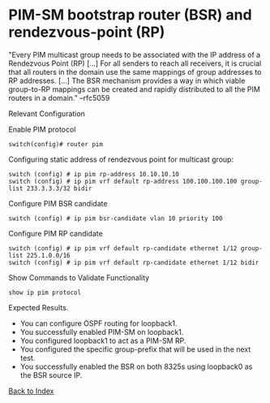 # PIM-SM bootstrap router (BSR) and rendezvous-point (RP)

"Every PIM multicast group needs to be associated with the IP address of a Rendezvous Point (RP) [...] For all senders to reach all receivers, it is crucial that all routers in the domain use the same mappings of group addresses to RP addresses. [...] The BSR mechanism provides a way in which viable group-to-RP mappings can be created and rapidly distributed to all the PIM routers in a domain." –rfc5059

Relevant Configuration

Enable PIM protocol

```
switch(config)# router pim
```

Configuring static address of rendezvous point for multicast group:

```
switch (config) # ip pim rp-address 10.10.10.10
switch (config) # ip pim vrf default rp-address 100.100.100.100 group-list 233.3.3.3/32 bidir
```

Configure PIM BSR candidate

```
switch (config) # ip pim bsr-candidate vlan 10 priority 100
```

Configure PIM RP candidate

```
switch (config) # ip pim vrf default rp-candidate ethernet 1/12 group-list 225.1.0.0/16
switch (config) # ip pim vrf default rp-candidate ethernet 1/12 bidir
```

Show Commands to Validate Functionality

```
show ip pim protocol
```

Expected Results.

* You can configure OSPF routing for loopback1.
* You successfully enabled PIM-SM on loopback1.
* You configured loopback1 to act as a PIM-SM RP.
* You configured the specific group-prefix that will be used in the next test.
* You successfully enabled the BSR on both 8325s using loopback0 as the BSR source IP.

[Back to Index](../README.md)

